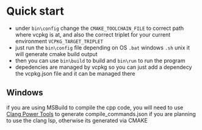 # Quick start

- under `bin\config` change the `CMAKE_TOOLCHAIN_FILE` to correct path where vcpkg is at, and also the correct
  triplet for your current environment `VCPKG_TARGET_TRIPLET`
- just run the `bin\config` file depending on OS `.bat` windows `.sh` unix it will generate cmake build output
- then you can use `bin\build` to build and `bin\run` to run the program
- depedencies are managed by vcpkg so you can just add a dependecy the vcpkg.json file and
  it can be managed there

## Windows

if you are using MSBuild to compile the cpp code, you will need to use [Clang Power Tools](https://clangpowertools.com/)
to generate compile_commands.json if you are planning to use the clang lsp,
otherwise its generated via CMAKE
